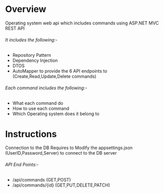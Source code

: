 # Overview

Operating system web api which includes commands using ASP.NET MVC REST API

###### It includes the following:-
* Repository Pattern
* Dependency Injection
* DTOS
* AutoMapper to provide the 6 API endpoints to (Create,Read,Update,Delete commands)

###### Each command includes the following:-
* What each command do
* How to use each command
* Which Operating system does it belong to


# Instructions

Connection to the DB Requires to Modify the appsettings.json (UserID,Password,Server) to connect to the DB server

###### API End Points:-
* /api/commands (GET,POST)
* /api/commands/{id} (GET,PUT,DELETE,PATCH)
